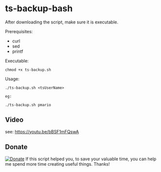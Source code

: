 # ts-backup-bash

After downloading the script, make sure it is executable.

Prerequisites:

 - curl
 - sed
 - printf
 

Executable:

```
chmod +x ts-backup.sh
```

Usage: 

```
./ts-backup.sh <tsUserName>

eg: 

./ts-backup.sh pmario
```

## Video

see: https://youtu.be/bBSF1mFQswA

## Donate

[![Donate](https://img.shields.io/badge/Donate-PayPal-green.svg)](paypal.me/PMarioJo) If this script helped you, to save your valuable time, you can help me spend more time creating useful things. Thanks!

